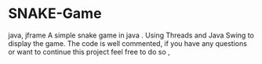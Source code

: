 # SNAKE-Game
java, jframe
A simple snake game in java . Using Threads and Java Swing to display the game. The code is well commented, 
if you have any questions or want to continue this project feel free to do so ,




